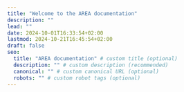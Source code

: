 ```yaml
---
title: "Welcome to the AREA documentation"
description: ""
lead: ""
date: 2024-10-01T16:33:54+02:00
lastmod: 2024-10-21T16:45:54+02:00
draft: false
seo:
  title: "AREA documentation" # custom title (optional)
  description: "" # custom description (recommended)
  canonical: "" # custom canonical URL (optional)
  robots: "" # custom robot tags (optional)
---
```

